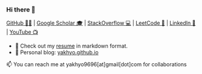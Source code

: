 ### Hi there 👋

[GitHub 🐱‍💻](https://github.com/yakhyo) | [Google Scholar 🎓](https://scholar.google.com/citations?user=I66QbJIAAAAJ&hl=en) | [StackOverflow 💻](https://stackoverflow.com/users/14815986/yakhyo) | [LeetCode 🧩](https://leetcode.com/y_valikhujaev) | [LinkedIn 🔗](https://www.linkedin.com/in/y-valikhujaev/) | [YouTube 📺](https://youtube.com/codeuz)

- 📄 Check out my [resume](./index.md) in markdown format.
- 📝 Personal blog: [yakhyo.github.io](yakhyo.github.io)

📫 You can reach me at yakhyo9696[at]gmail[dot]com for collaborations
